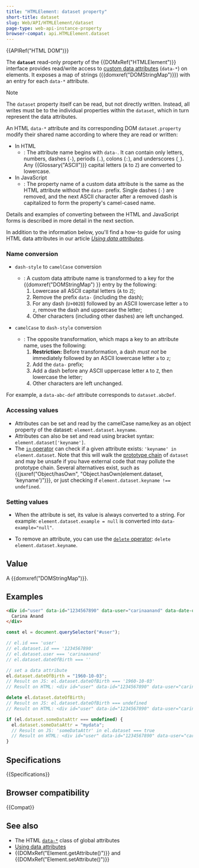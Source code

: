 ```yaml
---
title: "HTMLElement: dataset property"
short-title: dataset
slug: Web/API/HTMLElement/dataset
page-type: web-api-instance-property
browser-compat: api.HTMLElement.dataset
---
```


{{APIRef("HTML DOM")}}

The **`dataset`** read-only property
of the {{DOMxRef("HTMLElement")}} interface provides read/write access to [custom data attributes](/en-US/docs/Web/HTML/Reference/Global_attributes/data-*)
(`data-*`) on elements. It exposes a map of strings
({{domxref("DOMStringMap")}}) with an entry for each `data-*` attribute.

> [!NOTE]
> The `dataset` property itself can be read, but not directly written.
> Instead, all writes must be to the individual properties within the
> `dataset`, which in turn represent the data attributes.

An HTML `data-*` attribute and its corresponding DOM
`dataset.property` modify their shared name according to where
they are read or written:

- In HTML
  - : The attribute name begins with `data-`. It can contain only letters,
    numbers, dashes (`-`), periods (`.`), colons (`:`),
    and underscores (`_`). Any {{Glossary("ASCII")}} capital letters (`A` to
    `Z`) are converted to lowercase.
- In JavaScript
  - : The property name of a custom data attribute is the same as the HTML attribute
    without the `data-` prefix. Single dashes (`-`) are removed, and the next ASCII
    character after a removed dash is capitalized to form the property's camel-cased name.

Details and examples of converting between the HTML and JavaScript forms is described in more detail in the next section.

In addition to the information below, you'll find a how-to guide for using HTML data
attributes in our article [_Using data attributes_](/en-US/docs/Web/HTML/How_to/Use_data_attributes).

### Name conversion

- `dash-style` to `camelCase` conversion
  - : A custom data attribute name is transformed to a key for the
    {{domxref("DOMStringMap") }} entry by the following:
    1. Lowercase all ASCII capital letters (`A` to
       `Z`);
    2. Remove the prefix `data-` (including the dash);
    3. For any dash (`U+002D`) followed by an ASCII lowercase letter
       `a` to `z`, remove the dash and uppercase the letter;
    4. Other characters (including other dashes) are left unchanged.

- `camelCase` to `dash-style` conversion
  - : The opposite transformation, which maps a key to an attribute name, uses the
    following:
    1. **Restriction:** Before transformation, a dash _must not_ be
       immediately followed by an ASCII lowercase letter `a` to
       `z`;
    2. Add the `data-` prefix;
    3. Add a dash before any ASCII uppercase letter `A` to `Z`,
       then lowercase the letter;
    4. Other characters are left unchanged.

For example, a `data-abc-def` attribute corresponds to
`dataset.abcDef`.

### Accessing values

- Attributes can be set and read by the camelCase name/key as an object property of
  the dataset: `element.dataset.keyname`.
- Attributes can also be set and read using bracket syntax:
  `element.dataset['keyname']`.
- The [`in` operator](/en-US/docs/Web/JavaScript/Reference/Operators/in) can check if a given attribute exists:
  `'keyname' in element.dataset`. Note that this will walk the [prototype chain](/en-US/docs/Web/JavaScript/Guide/Inheritance_and_the_prototype_chain) of `dataset` and may be unsafe if you have external code that may pollute the prototype chain. Several alternatives exist, such as {{jsxref("Object/hasOwn", "Object.hasOwn(element.dataset, 'keyname')")}}, or just checking if `element.dataset.keyname !== undefined`.

### Setting values

- When the attribute is set, its value is always converted to a string.
  For example: `element.dataset.example = null` is
  converted into `data-example="null"`.

- To remove an attribute, you can use the [`delete` operator](/en-US/docs/Web/JavaScript/Reference/Operators/delete): `delete element.dataset.keyname`.

## Value

A {{domxref("DOMStringMap")}}.

## Examples

```html
<div id="user" data-id="1234567890" data-user="carinaanand" data-date-of-birth>
  Carina Anand
</div>
```

```js
const el = document.querySelector("#user");

// el.id === 'user'
// el.dataset.id === '1234567890'
// el.dataset.user === 'carinaanand'
// el.dataset.dateOfBirth === ''

// set a data attribute
el.dataset.dateOfBirth = "1960-10-03";
// Result on JS: el.dataset.dateOfBirth === '1960-10-03'
// Result on HTML: <div id="user" data-id="1234567890" data-user="carinaanand" data-date-of-birth="1960-10-03">Carina Anand</div>

delete el.dataset.dateOfBirth;
// Result on JS: el.dataset.dateOfBirth === undefined
// Result on HTML: <div id="user" data-id="1234567890" data-user="carinaanand">Carina Anand</div>

if (el.dataset.someDataAttr === undefined) {
  el.dataset.someDataAttr = "mydata";
  // Result on JS: 'someDataAttr' in el.dataset === true
  // Result on HTML: <div id="user" data-id="1234567890" data-user="carinaanand" data-some-data-attr="mydata">Carina Anand</div>
}
```

## Specifications

{{Specifications}}

## Browser compatibility

{{Compat}}

## See also

- The HTML [`data-*`](/en-US/docs/Web/HTML/Reference/Global_attributes/data-*) class
  of global attributes
- [Using data attributes](/en-US/docs/Web/HTML/How_to/Use_data_attributes)
- {{DOMxRef("Element.getAttribute()")}} and {{DOMxRef("Element.setAttribute()")}}

